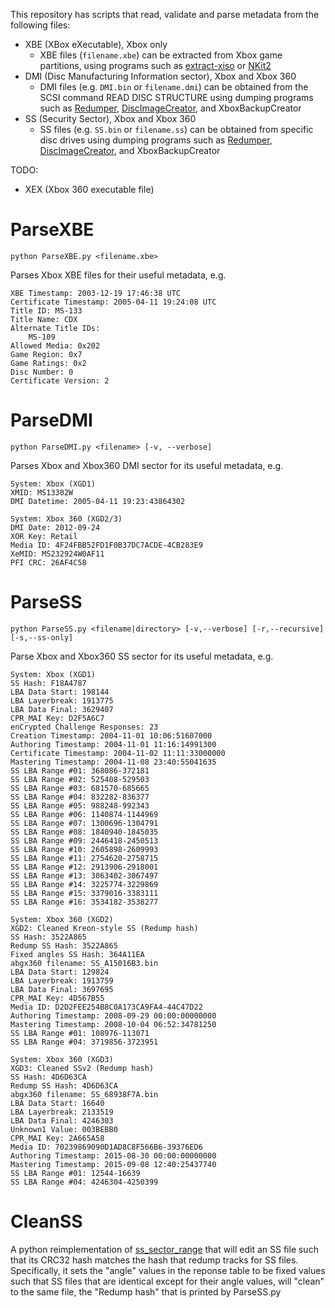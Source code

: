 This repository has scripts that read, validate and parse metadata from the following files:
- XBE (XBox eXecutable), Xbox only
    - XBE files (`filename.xbe`) can be extracted from Xbox game partitions, using programs such as [extract-xiso](https://github.com/XboxDev/extract-xiso) or [NKit2](https://github.com/Nanook/NKit)
- DMI (Disc Manufacturing Information sector), Xbox and Xbox 360
    - DMI files (e.g. `DMI.bin` or `filename.dmi`) can be obtained from the SCSI command READ DISC STRUCTURE using dumping programs such as [Redumper](https://github.com/superg/redumper), [DiscImageCreator](https://github.com/saramibreak/DiscImageCreator/), and XboxBackupCreator
- SS (Security Sector), Xbox and Xbox 360
    - SS files (e.g. `SS.bin` or `filename.ss`) can be obtained from specific disc drives using dumping programs such as [Redumper](https://github.com/superg/redumper), [DiscImageCreator](https://github.com/saramibreak/DiscImageCreator/), and XboxBackupCreator

TODO:
- XEX (Xbox 360 executable file)

# ParseXBE

`python ParseXBE.py <filename.xbe>`

Parses Xbox XBE files for their useful metadata, e.g.

```
XBE Timestamp: 2003-12-19 17:46:38 UTC
Certificate Timestamp: 2005-04-11 19:24:08 UTC
Title ID: MS-133
Title Name: CDX
Alternate Title IDs:
    MS-109
Allowed Media: 0x202
Game Region: 0x7
Game Ratings: 0x2
Disc Number: 0
Certificate Version: 2
```

# ParseDMI

`python ParseDMI.py <filename> [-v, --verbose]`

Parses Xbox and Xbox360 DMI sector for its useful metadata, e.g.

```
System: Xbox (XGD1)
XMID: MS13302W
DMI Datetime: 2005-04-11 19:23:43864302
```
```
System: Xbox 360 (XGD2/3)
DMI Date: 2012-09-24
XOR Key: Retail
Media ID: 4F24FBB52FD1F0B37DC7ACDE-4CB283E9
XeMID: MS232924W0AF11
PFI CRC: 26AF4C58
```

# ParseSS

`python ParseSS.py <filename|directory> [-v,--verbose] [-r,--recursive] [-s,--ss-only]`

Parse Xbox and Xbox360 SS sector for its useful metadata, e.g.

```
System: Xbox (XGD1)
SS Hash: F18A4787
LBA Data Start: 198144
LBA Layerbreak: 1913775
LBA Data Final: 3629407
CPR_MAI Key: D2F5A6C7
enCrypted Challenge Responses: 23
Creation Timestamp: 2004-11-01 10:06:51607000
Authoring Timestamp: 2004-11-01 11:16:14991300
Certificate Timestamp: 2004-11-02 11:11:33000000
Mastering Timestamp: 2004-11-08 23:40:55041635
SS LBA Range #01: 368086-372181
SS LBA Range #02: 525408-529503
SS LBA Range #03: 681570-685665
SS LBA Range #04: 832282-836377
SS LBA Range #05: 988248-992343
SS LBA Range #06: 1140874-1144969
SS LBA Range #07: 1300696-1304791
SS LBA Range #08: 1840940-1845035
SS LBA Range #09: 2446418-2450513
SS LBA Range #10: 2605898-2609993
SS LBA Range #11: 2754620-2758715
SS LBA Range #12: 2913906-2918001
SS LBA Range #13: 3063402-3067497
SS LBA Range #14: 3225774-3229869
SS LBA Range #15: 3379016-3383111
SS LBA Range #16: 3534182-3538277
```
```
System: Xbox 360 (XGD2)
XGD2: Cleaned Kreon-style SS (Redump hash)
SS Hash: 3522A865
Redump SS Hash: 3522A865
Fixed angles SS Hash: 364A11EA
abgx360 filename: SS_A15016B3.bin
LBA Data Start: 129824
LBA Layerbreak: 1913759
LBA Data Final: 3697695
CPR_MAI Key: 4D567B55
Media ID: D2D2FEE254B8C0A173CA9FA4-44C47D22
Authoring Timestamp: 2008-09-29 00:00:00000000
Mastering Timestamp: 2008-10-04 06:52:34781250
SS LBA Range #01: 108976-113071
SS LBA Range #04: 3719856-3723951
```
```
System: Xbox 360 (XGD3)
XGD3: Cleaned SSv2 (Redump hash)
SS Hash: 4D6D63CA
Redump SS Hash: 4D6D63CA
abgx360 filename: SS_68938F7A.bin
LBA Data Start: 16640
LBA Layerbreak: 2133519
LBA Data Final: 4246303
Unknown1 Value: 003BEBB0
CPR_MAI Key: 2A665A58
Media ID: 70239869090D1AD8C8F566B6-39376ED6
Authoring Timestamp: 2015-08-30 00:00:00000000
Mastering Timestamp: 2015-09-08 12:40:25437740
SS LBA Range #01: 12544-16639
SS LBA Range #04: 4246304-4250399
```

# CleanSS

A python reimplementation of [ss_sector_range](http://redump.org/download/ss_sector_range_1.0e.rar) that will edit an SS file such that its CRC32 hash matches the hash that redump tracks for SS files. Specifically, it sets the "angle" values in the reponse table to be fixed values such that SS files that are identical except for their angle values, will "clean" to the same file, the "Redump hash" that is printed by ParseSS.py